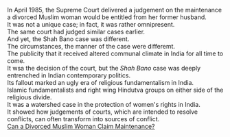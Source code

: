 In April 1985, the Supreme Court delivered a judgement on the maintenance a divorced Muslim woman would be entitled from her former husband.<br>
It was not a unique case; in fact, it was rather omnipresent.<br>
The same court had judged similar cases earlier.<br>
And yet, the Shah Bano case was different.<br>
The circumstances, the manner of the case were differemt.<br>
The publicity that it received altered communal climate in India for all time to come.<br>
It wsa the decision of the court, but the <i>Shah Bano</i> case was deeply entrenched in Indian contemporary politics.<br>
Its fallout marked an ugly era of religious fundamentalism in India.<br>
Islamic fundamentalists and right wing Hindutva groups on either side of the religious divide.<br>
It was a watershed case in the protection of women's rights in India.<br>
It showed how judgements of courts, which are intended to resolve conflicts, can often transform into sources of conflict.<br>
[Can a Divorced Muslim Woman Claim Maintenance?](./Maintenance.md)
